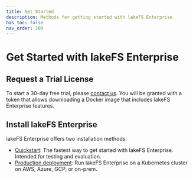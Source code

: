 ```yaml
---
title: Get Started
description: Methods for getting started with lakeFS Enterprise
has_toc: false
nav_order: 200
---
```


# Get Started with lakeFS Enterprise

## Request a Trial License

To start a 30-day free trial, please [contact us](https://lakefs.io/contact-sales/). You will be granted with a token that
allows downloading a Docker image that includes lakeFS Enterprise features.

## Install lakeFS Enterprise

lakeFS Enterprise offers two installation methods:
* [Quickstart](quickstart.md): The fastest way to get started with lakeFS Enterprise. Intended for testing and evaluation.
* [Production deployment](install.md): Run lakeFS Enterprise on a Kubernetes cluster on AWS, Azure, GCP, or on-prem.

